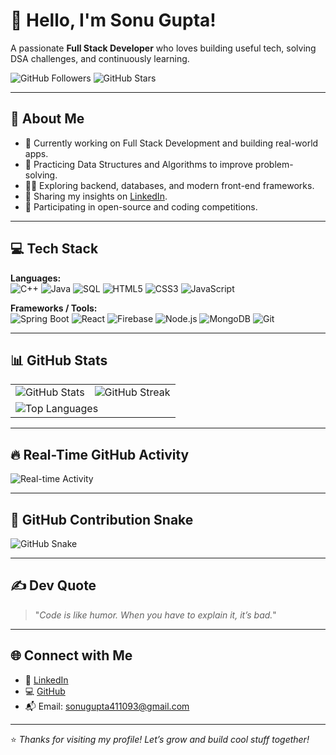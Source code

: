 # 👋 Hello, I'm Sonu Gupta!

A passionate **Full Stack Developer** who loves building useful tech, solving DSA challenges, and continuously learning.  

![GitHub Followers](https://img.shields.io/github/followers/Guptsonu22?label=Followers&style=social)
![GitHub Stars](https://img.shields.io/github/stars/Guptsonu22?affiliations=OWNER%2CCOLLABORATOR&style=social)

---

## 🚀 About Me

- 🔭 Currently working on Full Stack Development and building real-world apps.
- 🌱 Practicing Data Structures and Algorithms to improve problem-solving.
- 👨‍💻 Exploring backend, databases, and modern front-end frameworks.
- 📝 Sharing my insights on [LinkedIn](https://linkedin.com/in/sonu-gupta-443803231).
- 🎯 Participating in open-source and coding competitions.

---

## 💻 Tech Stack

**Languages:**  
![C++](https://img.shields.io/badge/C++-00599C?style=for-the-badge&logo=c%2B%2B&logoColor=white)
![Java](https://img.shields.io/badge/Java-007396?style=for-the-badge&logo=java&logoColor=white)
![SQL](https://img.shields.io/badge/SQL-336791?style=for-the-badge&logo=postgresql&logoColor=white)
![HTML5](https://img.shields.io/badge/HTML5-E34F26?style=for-the-badge&logo=html5&logoColor=white)
![CSS3](https://img.shields.io/badge/CSS3-1572B6?style=for-the-badge&logo=css3&logoColor=white)
![JavaScript](https://img.shields.io/badge/JavaScript-F7DF1E?style=for-the-badge&logo=javascript&logoColor=black)

**Frameworks / Tools:**  
![Spring Boot](https://img.shields.io/badge/Spring%20Boot-6DB33F?style=for-the-badge&logo=spring-boot&logoColor=white)
![React](https://img.shields.io/badge/React-20232a?style=for-the-badge&logo=react&logoColor=61DAFB)
![Firebase](https://img.shields.io/badge/Firebase-FFCA28?style=for-the-badge&logo=firebase&logoColor=black)
![Node.js](https://img.shields.io/badge/Node.js-339933?style=for-the-badge&logo=nodedotjs&logoColor=white)
![MongoDB](https://img.shields.io/badge/MongoDB-4EA94B?style=for-the-badge&logo=mongodb&logoColor=white)
![Git](https://img.shields.io/badge/Git-F05032?style=for-the-badge&logo=git&logoColor=white)


---

## 📊 GitHub Stats

<table>
  <tr>
    <td><img src="https://github-readme-stats.vercel.app/api?username=Guptsonu22&show_icons=true&theme=tokyonight&hide_border=true" alt="GitHub Stats"></td>
    <td><img src="https://github-readme-streak-stats.herokuapp.com/?user=Guptsonu22&theme=tokyonight&hide_border=true" alt="GitHub Streak"></td>
  </tr>
  <tr>
    <td colspan="2"><img src="https://github-readme-stats.vercel.app/api/top-langs/?username=Guptsonu22&layout=compact&theme=tokyonight&hide_border=true" alt="Top Languages"></td>
  </tr>
</table>

---

## 🔥 Real-Time GitHub Activity

![Real-time Activity](./68747470733a2f2f6769746875622d726561646d652d61637469766974792d67726170682e76657263656c2e6170702f67726170683f757365726e616d653d417279616e2d6368617564687279267468656d653d72656163742d6461726b2662675f636f6c.svg)

---

## 🐍 GitHub Contribution Snake

![GitHub Snake](./github-contribution-grid-snake-dark.svg)

---

## ✍️ Dev Quote

> "_Code is like humor. When you have to explain it, it’s bad._"

---

## 🌐 Connect with Me

- 💼 [LinkedIn](https://linkedin.com/in/sonu-gupta-443803231)
- 💻 [GitHub](https://github.com/Guptsonu22)
- 📬 Email: sonugupta411093@gmail.com

---

⭐ *Thanks for visiting my profile! Let’s grow and build cool stuff together!*
